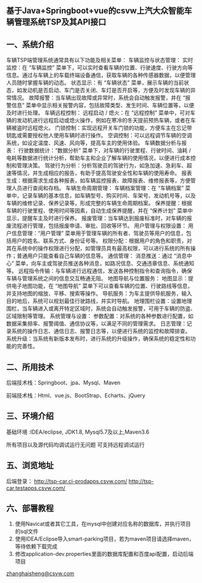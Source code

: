## 基于Java+Springboot+vue的csvw上汽大众智能车辆管理系统TSP及其API接口

## 一、系统介绍
 车辆TSP端管理系统通常具有以下功能及相关菜单：
车辆监控与状态管理：
实时监控：在 “车辆监控” 菜单下，可以实时查看车辆的位置、行驶速度、行驶方向等信息。通过与车辆上的车载终端设备通信，获取车辆的各种传感器数据，以便管理人员随时掌握车辆的动态。
状态显示：有 “车辆状态” 菜单，展示车辆的当前状态，如发动机是否启动、车门是否关闭、车灯是否开启等，方便及时发现车辆的异常情况。
故障报警：当车辆出现故障或异常时，系统会自动触发报警，并在 “报警信息” 菜单中显示相关报警内容，包括故障类型、发生时间、车辆位置等，以便及时进行处理。
车辆远程控制：
远程启动 / 熄火：在 “远程控制” 菜单中，可对车辆的发动机进行远程启动或熄火操作，例如在寒冷的冬天提前预热车辆，或者在车辆被盗时远程熄火。
门锁控制：实现远程开关车门锁的功能，方便车主在忘记带钥匙或需要授权他人使用车辆时进行操作。
空调控制：可以远程调节车辆的空调系统，如设定温度、风速、风向等，提高车主的使用体验。
车辆数据分析与报表：
行驶数据统计：“数据分析” 菜单下，对车辆的行驶里程、行驶时间、油耗 / 电耗等数据进行统计分析，帮助车主和企业了解车辆的使用情况，以便进行成本控制和管理决策。
驾驶行为分析：分析驾驶员的驾驶行为，如急加速、急刹车、超速等情况，并生成相应的报告，有助于提高驾驶安全性和车辆的使用寿命。
报表生成：根据需求生成各种报表，如车辆监控报表、故障报表、维修报表等，方便管理人员进行查阅和存档。
车辆生命周期管理：
车辆档案管理：在 “车辆档案” 菜单中，记录车辆的基本信息，如车辆型号、购买时间、车架号、发动机号等，以及车辆的维修记录、保养记录等，形成完整的车辆生命周期档案。
保养提醒：根据车辆的行驶里程、使用时间等因素，自动生成保养提醒，并在 “保养计划” 菜单中显示，提醒车主及时进行保养。
报废管理：当车辆达到报废标准时，对车辆的报废流程进行管理，包括报废申请、审批、回收等环节。
用户管理与权限设置：
用户信息管理：“用户管理” 菜单用于管理车辆的所有者、驾驶员等用户的信息，包括用户的姓名、联系方式、身份证号等。
权限分配：根据用户的角色和职责，对其在系统中的操作权限进行分配，如管理员具有最高权限，可以进行系统的所有操作；普通用户只能查看自己车辆的信息等。
通信管理：
消息推送：通过 “消息中心” 菜单，向车主或驾驶员推送各种消息，如路况信息、交通违章信息、系统通知等。
远程指令传输：与车辆进行远程通信，发送各种控制指令和查询指令，确保车辆与管理系统之间的信息交互畅通无阻。
地图导航与位置服务：
地图显示：提供电子地图功能，在 “地图导航” 菜单下可以查看车辆的位置、行驶路线等信息，并支持地图的缩放、平移、搜索等操作。
导航服务：为车主提供导航服务，输入目的地后，系统可以规划最佳行驶路线，并实时导航。
地理围栏设置：设置地理围栏，当车辆进入或离开特定区域时，系统会自动触发报警，可用于车辆的防盗、区域限制等管理。
系统管理与设置：
参数配置：对系统的各种参数进行配置，如数据采集频率、报警阈值、通信协议等，以满足不同的管理需求。
日志管理：记录系统的操作日志、通信日志、报警日志等，以便进行系统的监控和故障排查。
系统升级：当系统有新版本发布时，进行系统的升级操作，确保系统的稳定性和功能的完善性。


## 二、所用技术

后端技术栈：Springboot、jpa、Mysql、Maven

前端技术栈：Html、vue.js、BootStrap、Echarts、jQuery

## 三、环境介绍

基础环境 :IDEA/eclipse, JDK1.8, Mysql5.7及以上,Maven3.6

所有项目以及源代码均调试运行无问题 可支持远程调试运行



## 五、浏览地址

后端登录： http://tsp-car.ci-prodapps.csvw.com/
http://tsp-car.testapps.csvw.com/



## 六、部署教程
1. 使用Navicat或者其它工具，在mysql中创建对应名称的数据库，并执行项目的sql文件
2. 使用IDEA/Eclipse导入smart-parking项目，若为maven项目请选择maven，等待依赖下载完成
3. 修改application-dev.properties里面的数据库配置和百度api配置，启动后端项目

zhanghaisheng@csvw.com

